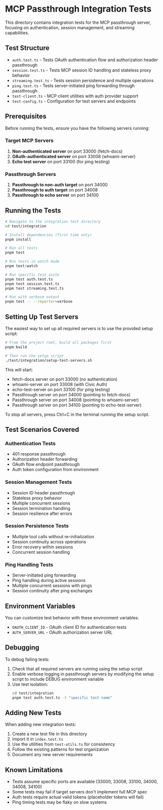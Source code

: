 # MCP Passthrough Integration Tests

This directory contains integration tests for the MCP passthrough server, focusing on authentication, session management, and streaming capabilities.

## Test Structure

- `auth.test.ts` - Tests OAuth authentication flow and authorization header passthrough
- `session.test.ts` - Tests MCP session ID handling and stateless proxy behavior
- `streaming.test.ts` - Tests session persistence and multiple operations
- `ping.test.ts` - Tests server-initiated ping forwarding through passthrough
- `test-client.ts` - MCP client utilities with auth provider support
- `test-config.ts` - Configuration for test servers and endpoints

## Prerequisites

Before running the tests, ensure you have the following servers running:

### Target MCP Servers
1. **Non-authenticated server** on port 33000 (fetch-docs)
2. **OAuth-authenticated server** on port 33008 (whoami-server)
3. **Echo test server** on port 33100 (for ping testing)

### Passthrough Servers
1. **Passthrough to non-auth target** on port 34000
2. **Passthrough to auth target** on port 34008
3. **Passthrough to echo server** on port 34100

## Running the Tests

```bash
# Navigate to the integration test directory
cd test/integration

# Install dependencies (first time only)
pnpm install

# Run all tests
pnpm test

# Run tests in watch mode
pnpm test:watch

# Run specific test suite
pnpm test auth.test.ts
pnpm test session.test.ts
pnpm test streaming.test.ts

# Run with verbose output
pnpm test -- --reporter=verbose
```

## Setting Up Test Servers

The easiest way to set up all required servers is to use the provided setup script:

```bash
# From the project root, build all packages first
pnpm build

# Then run the setup script
./test/integration/setup-test-servers.sh
```

This will start:
- fetch-docs server on port 33000 (no authentication)
- whoami-server on port 33008 (with Civic Auth)
- echo-test-server on port 33100 (for ping testing)
- Passthrough server on port 34000 (pointing to fetch-docs)
- Passthrough server on port 34008 (pointing to whoami-server)
- Passthrough server on port 34100 (pointing to echo-test-server)

To stop all servers, press Ctrl+C in the terminal running the setup script.

## Test Scenarios Covered

### Authentication Tests
- 401 response passthrough
- Authorization header forwarding
- OAuth flow endpoint passthrough
- Auth token configuration from environment

### Session Management Tests
- Session ID header passthrough
- Stateless proxy behavior
- Multiple concurrent sessions
- Session termination handling
- Session resilience after errors

### Session Persistence Tests
- Multiple tool calls without re-initialization
- Session continuity across operations
- Error recovery within sessions
- Concurrent session handling

### Ping Handling Tests
- Server-initiated ping forwarding
- Ping handling during active sessions
- Multiple concurrent sessions with pings
- Session continuity after ping exchanges

## Environment Variables

You can customize test behavior with these environment variables:

- `OAUTH_CLIENT_ID` - OAuth client ID for authentication tests
- `AUTH_SERVER_URL` - OAuth authorization server URL

## Debugging

To debug failing tests:

1. Check that all required servers are running using the setup script
2. Enable verbose logging in passthrough servers by modifying the setup script to include DEBUG environment variable
3. Use test isolation:
   ```bash
   cd test/integration
   pnpm test auth.test.ts -t "specific test name"
   ```

## Adding New Tests

When adding new integration tests:

1. Create a new test file in this directory
2. Import it in `index.test.ts`
3. Use the utilities from `test-utils.ts` for consistency
4. Follow the existing patterns for test organization
5. Document any new server requirements

## Known Limitations

- Tests assume specific ports are available (33000, 33008, 33100, 34000, 34008, 34100)
- Some tests may fail if target servers don't implement full MCP spec
- Auth tests require actual valid tokens (placeholder tokens will fail)
- Ping timing tests may be flaky on slow systems